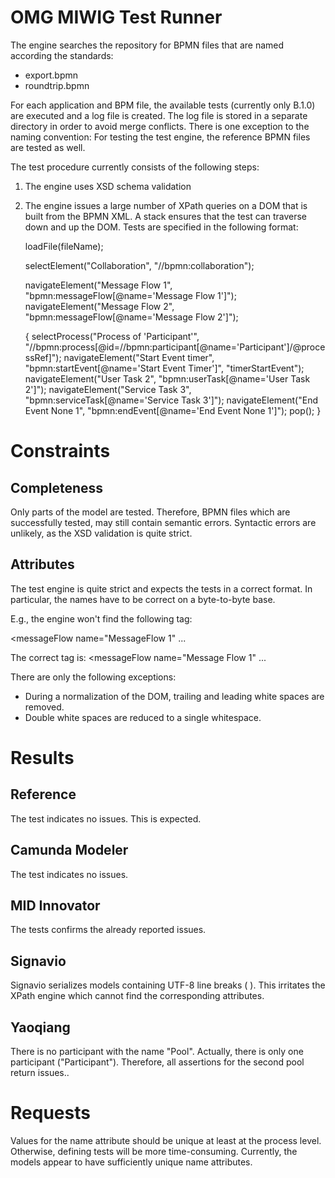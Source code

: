 OMG MIWIG Test Runner
=====================

The engine searches the repository for BPMN files that are named according the standards:
- export.bpmn
- roundtrip.bpmn

For each application and BPM file, the available tests (currently only B.1.0) are executed and
a log file is created. The log file is stored in a separate directory in order to avoid merge
conflicts. There is one exception to the naming convention: For testing the test engine, the
reference BPMN files are tested as well.

The test procedure currently consists of the following steps:

1. The engine uses XSD schema validation
2. The engine issues a large number of XPath queries on a DOM that is built from the BPMN XML.
   A stack ensures that the test can traverse down and up the DOM.
   Tests are specified in the following format:

	loadFile(fileName);

	selectElement("Collaboration", "//bpmn:collaboration");

	navigateElement("Message Flow 1",
			"bpmn:messageFlow[@name='Message Flow 1']");
	navigateElement("Message Flow 2",
			"bpmn:messageFlow[@name='Message Flow 2']");

	{
		selectProcess("Process of 'Participant'",
				"//bpmn:process[@id=//bpmn:participant[@name='Participant']/@processRef]");
		navigateElement("Start Event timer",
				"bpmn:startEvent[@name='Start Event Timer']",
				"timerStartEvent");
		navigateElement("User Task 2",
				"bpmn:userTask[@name='User Task 2']");
		navigateElement("Service Task 3",
				"bpmn:serviceTask[@name='Service Task 3']");
		navigateElement("End Event None 1",
				"bpmn:endEvent[@name='End Event None 1']");
		pop();
	}

Constraints
===========

Completeness
------------
Only parts of the model are tested. Therefore, BPMN files which are successfully tested,
may still contain semantic errors. Syntactic errors are unlikely, as the XSD validation
is quite strict.

Attributes
----------
The test engine is quite strict and expects the tests in a correct format.
In particular, the names have to be correct on a byte-to-byte base.

E.g., the engine won't find the following tag:

<messageFlow name="MessageFlow 1" ... 

The correct tag is:
<messageFlow name="Message Flow 1" ... 

There are only the following exceptions:
- During a normalization of the DOM, trailing and leading white spaces are removed.
- Double white spaces are reduced to a single whitespace. 


Results
=======

Reference
---------
The test indicates no issues. This is expected.

Camunda Modeler
---------------
The test indicates no issues.

MID Innovator
-------------
The tests confirms the already reported issues.

Signavio
--------
Signavio serializes models containing UTF-8 line breaks (&#10;). This irritates the XPath
engine which cannot find the corresponding attributes.

Yaoqiang
--------
There is no participant with the name "Pool". Actually, there is only one participant
("Participant"). Therefore, all assertions for the second pool return issues..


Requests
========
Values for the name attribute should be unique at least at the process level. Otherwise,
defining tests will be more time-consuming. Currently, the models appear to have sufficiently
unique name attributes.